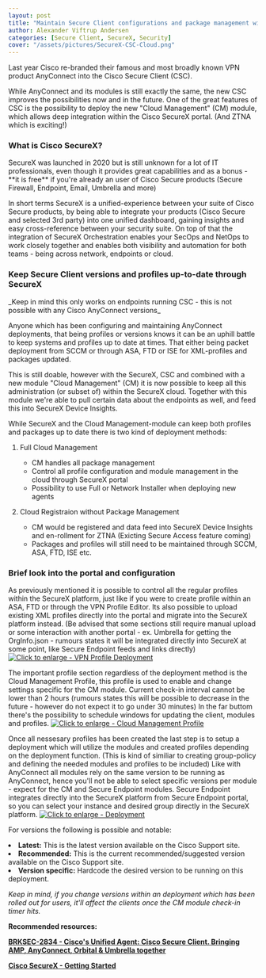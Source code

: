 ```yaml
---
layout: post
title: "Maintain Secure Client configurations and package management with SecureX"
author: Alexander Viftrup Andersen
categories: [Secure Client, SecureX, Security]
cover: "/assets/pictures/SecureX-CSC-Cloud.png"
---
```

Last year Cisco re-branded their famous and most broadly known VPN product AnyConnect into the Cisco Secure Client (CSC). 

While AnyConnect and its modules is still exactly the same, the new CSC improves the possibilities now and in the future.
One of the great features of CSC is the possibility to deploy the new "Cloud Management" (CM) module, which allows deep integration within the Cisco SecureX portal. (And ZTNA which is exciting!)

<h3>What is Cisco SecureX?</h3>
SecureX was launched in 2020 but is still unknown for a lot of IT professionals, even though it provides great capabilities and as a bonus - **it is free** if you're already an user of Cisco Secure products (Secure Firewall, Endpoint, Email, Umbrella and more)

In short terms SecureX is a unified-experience between your suite of Cisco Secure products, by being able to integrate your products (Cisco Secure and selected 3rd party) into one unified dashboard, gaining insights and easy cross-reference between your security suite.
On top of that the integration of SecureX Orchestration enables your SecOps and NetOps to work closely together and enables both visibility and automation for both teams - being across network, endpoints or cloud.

<h3>Keep Secure Client versions and profiles up-to-date through SecureX</h3>
_Keep in mind this only works on endpoints running CSC - this is not possible with any Cisco AnyConnect versions_

Anyone which has been configuring and maintaining AnyConnect deployments, that being profiles or versions knows it can be an uphill battle to keep systems and profiles up to date at times.
That either being packet deployment from SCCM or through ASA, FTD or ISE for XML-profiles and packages updated.

This is still doable, however with the SecureX, CSC and combined with a new module "Cloud Management" (CM) it is now possible to keep all this administration (or subset of) within the SecureX cloud.
Together with this module we're able to pull certain data about the endpoints as well, and feed this into SecureX Device Insights.

While SecureX and the Cloud Management-module can keep both profiles and packages up to date there is two kind of deployment methods:
  1. Full Cloud Management
     - CM handles all package management
     - Control all profile configuration and module management in the cloud through SecureX portal
     - Possibility to use Full or Network Installer when deploying new agents

  2. Cloud Registraion without Package Management
     - CM would be registered and data feed into SecureX Device Insights and en-rollment for ZTNA (Exicting Secure Access feature coming)
     - Packages and profiles will still need to be maintained through SCCM, ASA, FTD, ISE etc.

<h3>Brief look into the portal and configuration</h3>
As previously mentioned it is possible to control all the regular profiles within the SecureX platform, just like if you were to create profile within an ASA, FTD or through the VPN Profile Editor.
Its also possible to upload existing XML profiles directly into the portal and migrate into the SecureX platform instead. (Be advised that some sections still require manual upload or some interaction with another portal - ex. Umbrella for getting the OrgInfo.json - rumours states it will be integrated directly into SecureX at some point, like Secure Endpoint feeds and links directly)
<a href="//blog.viftrup.eu/assets/pictures/vpn-profile-deployment.png" data-lightbox="vpn-profile-large" data-title="VPN Profile Deployment"> <img src="//blog.viftrup.eu/assets/pictures/vpn-profile-deployment.png" title="Click to enlarge - VPN Profile Deployment"> </a>


The important profile section regardless of the deployment method is the Cloud Management Profile, this profile is used to enable and change settings specific for the CM module.
Current check-in interval cannot be lower than 2 hours (rumours states this will be possible to decrease in the future - however do not expect it to go under 30 minutes)
In the far buttom there's the possibility to schedule windows for updating the client, modules and profiles.
<a href="//blog.viftrup.eu/assets/pictures/cloud-management-profile.png" data-lightbox="cloud-management-profile" data-title="Cloud Management Profile"> <img src="//blog.viftrup.eu/assets/pictures/cloud-management-profile.png" title="Click to enlarge - Cloud Management Profile"> </a>


Once all nessesary profiles has been created the last step is to setup a deployment which will utilize the modules and created profiles depending on the deployment function. (This is kind of similiar to creating group-policy and defining the needed modules and profiles to be included)
Like with AnyConnect all modules rely on the same version to be running as AnyConnect, hence you'll not be able to select specific versions per module - expect for the CM and Secure Endpoint modules. Secure Endpoint integrates directly into the SecureX platform from Secure Endpoint portal, so you can select your instance and desired group directly in the SecureX platform.
<a href="//blog.viftrup.eu/assets/pictures/small-deployment-dropdown.png" data-lightbox="small-deployment-dropdown" data-title="Deployment"> <img src="//blog.viftrup.eu/assets/pictures/small-deployment-dropdown.png" title="Click to enlarge - Deployment"> </a>


For versions the following is possible and notable:
  <li><b>Latest:</b> This is the latest version available on the Cisco Support site.</li>
  <li><b>Recommended:</b> This is the current recommended/suggested version available on the Cisco Support site.</li>
  <li><b>Version specific:</b> Hardcode the desired version to be running on this deployment.</li>
    
<i>Keep in mind, if you change versions within an deployment which has been rolled out for users, it'll affect the clients once the CM module check-in timer hits.</i>


<b>Recommended resources:<b>

<a href="https://www.ciscolive.com/on-demand/on-demand-details.html?#/session/1686177803567001VAM7">BRKSEC-2834 - Cisco's Unified Agent: Cisco Secure Client. Bringing AMP, AnyConnect, Orbital & Umbrella together </a>

<a href="https://docs.securex.security.cisco.com/SecureX-Help/Content/introduction.html">Cisco SecureX - Getting Started</a>
